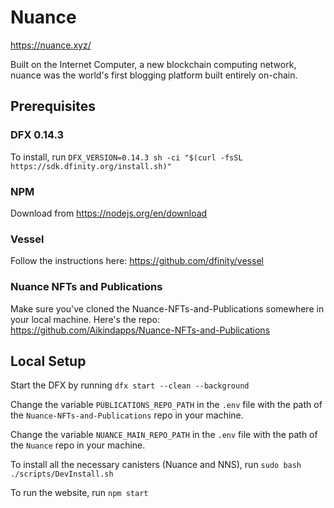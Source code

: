 # Nuance

https://nuance.xyz/

Built on the Internet Computer, a new blockchain computing network, nuance was the world's first blogging platform built entirely on-chain. 


## Prerequisites

### DFX 0.14.3
To install, run `DFX_VERSION=0.14.3 sh -ci "$(curl -fsSL https://sdk.dfinity.org/install.sh)"`

### NPM
Download from https://nodejs.org/en/download

### Vessel
Follow the instructions here: https://github.com/dfinity/vessel

### Nuance NFTs and Publications
Make sure you've cloned the Nuance-NFTs-and-Publications somewhere in your local machine. Here's the repo: https://github.com/Aikindapps/Nuance-NFTs-and-Publications

## Local Setup
Start the DFX by running `dfx start --clean --background`

Change the variable `PUBLICATIONS_REPO_PATH` in the `.env` file with the path of the `Nuance-NFTs-and-Publications` repo in your machine.

Change the variable `NUANCE_MAIN_REPO_PATH` in the `.env` file with the path of the `Nuance` repo in your machine.

To install all the necessary canisters (Nuance and NNS), run `sudo bash ./scripts/DevInstall.sh`

To run the website, run `npm start`
